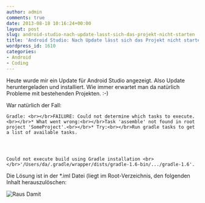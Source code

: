 ```yaml
---
author: admin
comments: true
date: 2013-08-18 10:16:24+00:00
layout: post
slug: android-studio-nach-update-lasst-sich-das-projekt-nicht-starten
title: 'Android Studio: Nach Update lässt sich das Projekt nicht starten'
wordpress_id: 1610
categories:
- Android
- Coding
---
```


Heute wurde mir ein Update für Android Studio angezeigt. Also Update heruntergeladen und installiert. Wie immer erwartet man da natürlich Probleme mit bestehenden Projekten. :-)




War natürlich der Fall: 



    
    Gradle: <br></br>FAILURE: Could not determine which tasks to execute.<br></br>* What went wrong:<br></br>Task 'assemble' not found in root project 'SomeProject'.<br></br>* Try:<br></br>Run gradle tasks to get a list of available tasks.



    
    Could not execute build using Gradle installation <br></br>'/Users/da/.gradle/wrapper/dists/gradle-1.6-bin/.../gradle-1.6'.




Die Lösung ist in der *.iml Datei (liegt im Root-Verzeichnis, den folgenden Inhalt herauszulöschen:




![Raus Damit](http://andydunkel.net/assets/uploads/2013/08/RausDamit.png)
